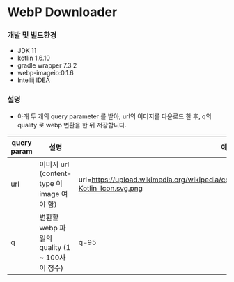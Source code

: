 # WebP Downloader

### 개발 및 빌드환경

* JDK 11
* kotlin 1.6.10
* gradle wrapper 7.3.2
* webp-imageio:0.1.6
* Intellij IDEA


### 설명
- 아래 두 개의 query parameter 를 받아, url의 이미지를 다운로드 한 후, q의 quality 로 webp 변환을 한 뒤 저장합니다.

|query param|설명|예시|
|------|---|---|
|url|이미지 url (content-type 이 image 여야 함) |url=https://upload.wikimedia.org/wikipedia/commons/thumb/0/06/Kotlin_Icon.svg/440px-Kotlin_Icon.svg.png|
|q|변환할 webp 파일의 quality (1 ~ 100사이 정수)|q=95|